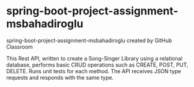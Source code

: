 # spring-boot-project-assignment-msbahadiroglu
spring-boot-project-assignment-msbahadiroglu created by GitHub Classroom


This Rest API, written to create a Song-Singer Library using a relational database, performs basic CRUD operations such as CREATE, POST, PUT, DELETE. 
Runs unit tests for each method. The API receives JSON type requests and responds with the same type.
